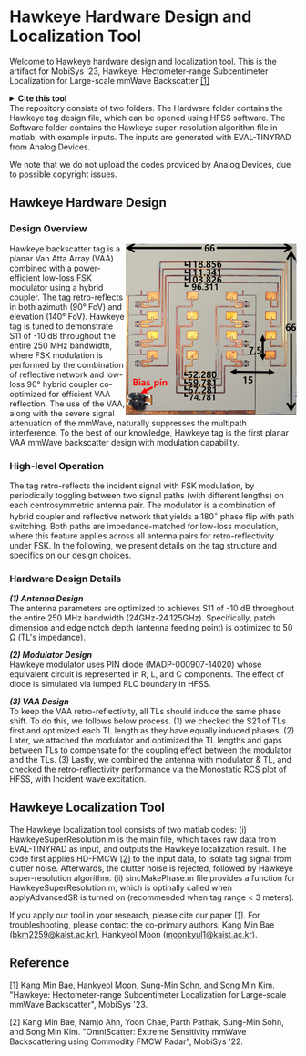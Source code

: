 # Hawkeye Hardware Design and Localization Tool
Welcome to Hawkeye hardware design and localization tool.
This is the artifact for MobiSys '23, Hawkeye: Hectometer-range Subcentimeter Localization for Large-scale mmWave Backscatter [[1]](#1)
<details><summary> <strong>Cite this tool</strong>
</summary>

  ### Plain Text
  ```
Kang Min Bae, Hankyeol Moon, Sung-Min Sohn, and Song Min Kim. 2023. Hawkeye: Hectometer-range Subcentimeter Localization for Large-scale mmWave Backscatter. In Proceedings of the 21st Annual International Conference on Mobile Systems, Applications and Services (MobiSys '23). Association for Computing Machinery, New York, NY, USA, 303–316. https://doi.org/10.1145/3581791.3596869
```
 ### BibTex
 
 ```
@inproceedings{bae2023hawkeye,
　title={Hawkeye: Hectometer-range Subcentimeter Localization for Large-scale mmWave Backscatter},
　author={Bae, Kang Min and Moon, Hankyeol and Sohn, Sung-Min and Kim, Song Min},
　booktitle={Proceedings of the 21st Annual International Conference on Mobile Systems, Applications and Services},
　pages={303--316},
　year={2023}
}  
  ```
</details>
The repository consists of two folders.
The Hardware folder contains the Hawkeye tag design file, which can be opened using HFSS software.
The Software folder contains the Hawkeye super-resolution algorithm file in matlab, with example inputs. The inputs are generated with EVAL-TINYRAD from Analog Devices.

We note that we do not upload the codes provided by Analog Devices, due to possible copyright issues.

## Hawkeye Hardware Design
### Design Overview
<img align="right" src="./Hardware/HardwareFigure.png" width="300px" height="300px" title="hardware"></img>
Hawkeye backscatter tag is a planar Van Atta Array (VAA) combined with a power-efficient low-loss FSK modulator using a hybrid coupler.
The tag retro-reflects in both azimuth (90° FoV) and elevation (140° FoV).
Hawkeye tag is tuned to demonstrate S11 of -10 dB throughout the entire 250 MHz bandwidth, where FSK modulation is performed by the combination of reflective network and low-loss 90° hybrid coupler co-optimized for efficient VAA reflection. 
The use of the VAA, along with the severe signal attenuation of the mmWave, naturally suppresses the multipath interference. To the best of our knowledge, Hawkeye tag is the first planar VAA mmWave backscatter design with modulation capability.

### High-level Operation
The tag retro-reflects the incident signal with FSK modulation, by periodically toggling between two signal paths (with different lengths) on each centrosymmetric antenna pair. The modulator is a combination of hybrid coupler and reflective network that yields a $180^\circ$ phase flip with path switching. Both paths are impedance-matched for low-loss modulation, where this feature applies across all antenna pairs for retro-reflectivity under FSK. In the following, we present details on the tag structure and specifics on our design choices.

### Hardware Design Details

__*(1) Antenna Design*__
<br/> The antenna parameters are optimized to achieves S11 of -10 dB throughout the entire 250 MHz bandwidth (24GHz-24.125GHz). Specifically, patch dimension and edge notch depth (antenna feeding point) is optimized to 50 Ω (TL's impedance).

__*(2) Modulator Design*__
<br/> Hawkeye modulator uses PIN diode (MADP-000907-14020) whose equivalent circuit is represented in R, L, and C components. The effect of diode is simulated via lumped RLC boundary in HFSS. 

__*(3) VAA Design*__
<br/> To keep the VAA retro-reflectivity, all TLs should induce the same phase shift. To do this, we follows below process. (1) we checked the S21 of TLs first and optimized each TL length as they have equally induced phases. (2) Later, we attached the modulator and 
optimized the TL lengths and gaps between TLs to compensate for the coupling effect between the modulator and the TLs. (3) Lastly, we combined the antenna with modulator & TL, and checked the retro-reflectivity performance via the Monostatic RCS plot of HFSS, with Incident wave excitation.

## Hawkeye Localization Tool
The Hawkeye localization tool consists of two matlab codes: (i) HawkeyeSuperResolution.m is the main file, which takes raw data from EVAL-TINYRAD as input, and outputs the Hawkeye localization result. The code first applies HD-FMCW [[2]](#2) to the input data, to isolate tag signal from clutter noise. Afterwards, the clutter noise is rejected, followed by Hawkeye super-resolution algorithm. (ii) sincMakePhase.m file provides a function for HawkeyeSuperResolution.m, which is optinally called when applyAdvancedSR is turned on (recommended when tag range < 3 meters).

If you apply our tool in your research, please cite our paper [[1]](#1). For troubleshooting, please contact the co-primary authors: Kang Min Bae (bkm2259@kaist.ac.kr), Hankyeol Moon (moonkyul1@kaist.ac.kr). 

## Reference
<a id="1">[1]</a> 
Kang Min Bae, Hankyeol Moon, Sung-Min Sohn, and Song Min Kim. "Hawkeye: Hectometer-range Subcentimeter Localization for Large-scale mmWave Backscatter", MobiSys '23.

<a id="2">[2]</a> 
Kang Min Bae, Namjo Ahn, Yoon Chae, Parth Pathak, Sung-Min Sohn, and Song Min Kim. "OmniScatter: Extreme Sensitivity mmWave Backscattering using Commodity FMCW Radar", MobiSys '22.
